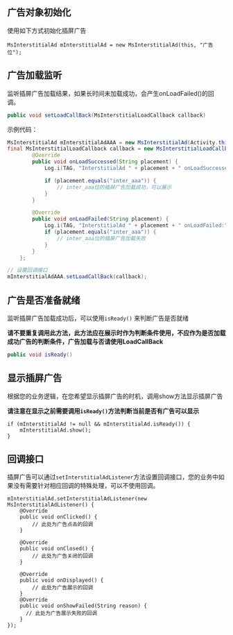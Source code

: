 ## 广告对象初始化

使用如下方式初始化插屏广告

    MsInterstitialAd mInterstitialAd = new MsInterstitialAd(this, "广告位");


## 广告加载监听
监听插屏广告加载结果，如果长时间未加载成功，会产生onLoadFailed()的回调。
```java
public void setLoadCallBack(MsInterstitialLoadCallback callback)
```

示例代码：

```java
MsInterstitialAd mInterstitialAdAAA = new MsInterstitialAd(Activity.this, "inter_aaa");
final MsInterstitialLoadCallback callback = new MsInterstitialLoadCallback() {
        @Override
        public void onLoadSuccessed(String placement) {
            Log.i(TAG, "InterstitialAd " + placement + " onLoadSuccessed:");

            if (placement.equals("inter_aaa")) {
                // inter_aaa位的插屏广告加载成功，可以展示
            }
        }

        @Override
        public void onLoadFailed(String placement) {
            Log.i(TAG, "InterstitialAd " + placement + " onLoadFailed:");
            if (placement.equals("inter_aaa")) {
                // inter_aaa位的插屏广告加载失败
            }
        }
    };

// 设置回调接口
mInterstitialAdAAA.setLoadCallBack(callback);
```

## 广告是否准备就绪
监听插屏广告加载成功后，可以使用`isReady()` 来判断广告是否就绪

**请不要重复调用此方法，此方法应在展示时作为判断条件使用，不应作为是否加载成功广告的判断条件，广告加载与否请使用LoadCallBack**

```java
public void isReady()
```



## 显示插屏广告
根据您的业务逻辑，在您希望显示插屏广告的时机，调用show方法显示插屏广告

**请注意在显示之前需要调用`isReady()`方法判断当前是否有广告可以显示**

    if (mInterstitialAd != null && mInterstitialAd.isReady()) {
        mInterstitialAd.show();
    }



## 回调接口
插屏广告可以通过`setInterstitialAdListener`方法设置回调接口，您的业务中如果没有需要针对相应回调的特殊处理，可以不使用回调。

    mInterstitialAd.setInterstitialAdListener(new MsInterstitialAdListener() {
        @Override
        public void onClicked() {
            // 此处为广告点击的回调
        }

        @Override
        public void onClosed() {
            // 此处为广告关闭的回调
        }

        @Override
        public void onDisplayed() {
            // 此处为广告展示的回调
        }
        @Override
        public void onShowFailed(String reason) {
          // 此处为广告展示失败的回调
        }
    });
	
